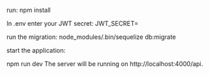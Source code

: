 run:
npm install

In .env  enter your JWT secret:
JWT_SECRET=

run the migration:
node_modules/.bin/sequelize db:migrate

start the application:

npm run dev
The server will be running on http://localhost:4000/api.
